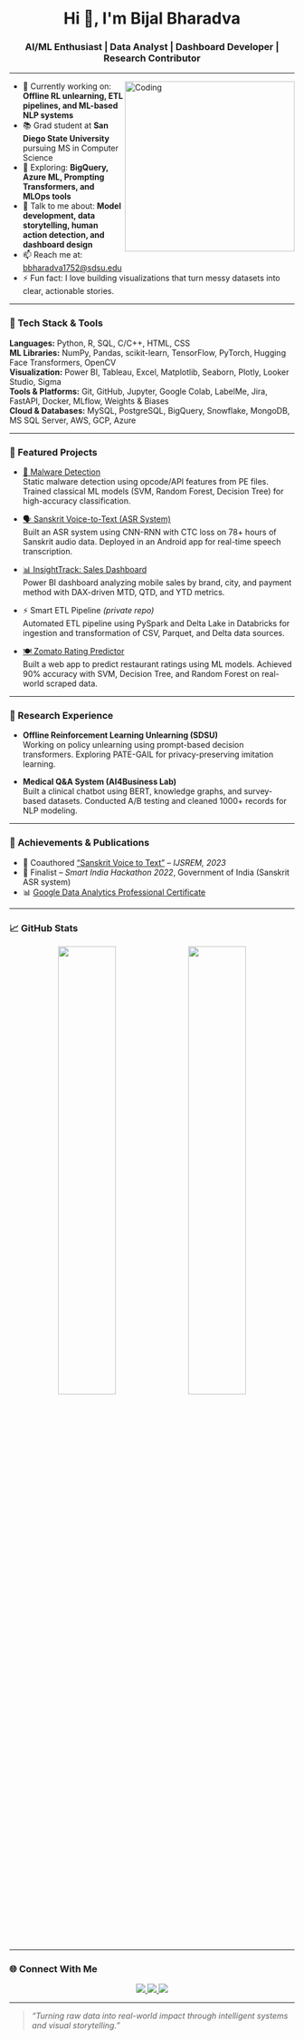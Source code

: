 <h1 align="center">Hi 👋, I'm Bijal Bharadva</h1>
<h3 align="center">AI/ML Enthusiast | Data Analyst | Dashboard Developer | Research Contributor</h3>

---

<img align="right" alt="Coding" width="300" src="https://media.giphy.com/media/qgQUggAC3Pfv687qPC/giphy.gif">

- 🔭 Currently working on: **Offline RL unlearning, ETL pipelines, and ML-based NLP systems**
- 📚 Grad student at **San Diego State University** pursuing MS in Computer Science  
- 🌱 Exploring: **BigQuery, Azure ML, Prompting Transformers, and MLOps tools**
- 💬 Talk to me about: **Model development, data storytelling, human action detection, and dashboard design**
- 📫 Reach me at: [bbharadva1752@sdsu.edu](mailto:bbharadva1752@sdsu.edu)
- ⚡ Fun fact: I love building visualizations that turn messy datasets into clear, actionable stories.

---

### 🧠 Tech Stack & Tools

**Languages:** Python, R, SQL, C/C++, HTML, CSS  
**ML Libraries:** NumPy, Pandas, scikit-learn, TensorFlow, PyTorch, Hugging Face Transformers, OpenCV  
**Visualization:** Power BI, Tableau, Excel, Matplotlib, Seaborn, Plotly, Looker Studio, Sigma  
**Tools & Platforms:** Git, GitHub, Jupyter, Google Colab, LabelMe, Jira, FastAPI, Docker, MLflow, Weights & Biases  
**Cloud & Databases:** MySQL, PostgreSQL, BigQuery, Snowflake, MongoDB, MS SQL Server, AWS, GCP, Azure

---

### 💼 Featured Projects

- [🔐 Malware Detection](https://github.com/Bijal1121/Malware-Detection)  
  Static malware detection using opcode/API features from PE files. Trained classical ML models (SVM, Random Forest, Decision Tree) for high-accuracy classification.

- [🗣️ Sanskrit Voice-to-Text (ASR System)](https://github.com/jayc9135/Sanskrit-ASR)  
  Built an ASR system using CNN-RNN with CTC loss on 78+ hours of Sanskrit audio data. Deployed in an Android app for real-time speech transcription.

- [📊 InsightTrack: Sales Dashboard](https://app.powerbi.com/view?r=eyJrIjoiNWIxMmI5MjgtMDU3OC00MzhkLThkNmItZDYyYWRlMjg4ZDJlIiwidCI6Ijk2NzNlOWE4LWFhNTctNDQ2MS05MzM2LTVmZDNmMDAzNGUxOCIsImMiOjZ9)  
  Power BI dashboard analyzing mobile sales by brand, city, and payment method with DAX-driven MTD, QTD, and YTD metrics.

- ⚡ Smart ETL Pipeline *(private repo)*  
  Automated ETL pipeline using PySpark and Delta Lake in Databricks for ingestion and transformation of CSV, Parquet, and Delta data sources.

- [🍽️ Zomato Rating Predictor](https://github.com/Bijal1121/Zomato-Restaurant-Analysis-and-Prediction)  
  Built a web app to predict restaurant ratings using ML models. Achieved 90% accuracy with SVM, Decision Tree, and Random Forest on real-world scraped data.

---

### 🔬 Research Experience

- **Offline Reinforcement Learning Unlearning (SDSU)**  
  Working on policy unlearning using prompt-based decision transformers. Exploring PATE-GAIL for privacy-preserving imitation learning.

- **Medical Q&A System (AI4Business Lab)**  
  Built a clinical chatbot using BERT, knowledge graphs, and survey-based datasets. Conducted A/B testing and cleaned 1000+ records for NLP modeling.

---

### 🏅 Achievements & Publications

- 📜 Coauthored [“Sanskrit Voice to Text”](https://ijsrem.com/download/sanskrit-voice-to-text/) – *IJSREM, 2023*  
- 🧠 Finalist – *Smart India Hackathon 2022*, Government of India (Sanskrit ASR system)  
- 📊 [Google Data Analytics Professional Certificate](https://coursera.org/share/a6e428cf8d0393e23a5d5a0a8017b2a0)

---

### 📈 GitHub Stats

<p align="center">
  <img src="https://github-readme-stats.vercel.app/api?username=Bijal1121&show_icons=true&theme=radical" width="45%"/>
  <img src="https://github-readme-streak-stats.herokuapp.com/?user=Bijal1121&theme=radical" width="45%"/>
</p>

---

### 🌐 Connect With Me

<p align="center">
  <a href="https://linkedin.com/in/bijal-bharadva" target="_blank">
    <img src="https://img.shields.io/badge/LinkedIn-0077B5?style=for-the-badge&logo=linkedin&logoColor=white"/>
  </a>
  <a href="mailto:bbharadva1752@sdsu.edu">
    <img src="https://img.shields.io/badge/Gmail-D14836?style=for-the-badge&logo=gmail&logoColor=white"/>
  </a>
  <a href="https://github.com/Bijal1121" target="_blank">
    <img src="https://img.shields.io/badge/GitHub-100000?style=for-the-badge&logo=github&logoColor=white"/>
  </a>
</p>

---

> *“Turning raw data into real-world impact through intelligent systems and visual storytelling.”*
